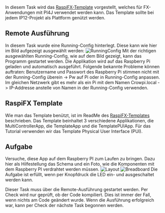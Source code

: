 In diesem Task wird das [RaspiFX-Template](https://github.com/DieterHolz/RaspPiFX-Template-Project) vorgestellt, 
welches für FX-Anwendungen mit PI4J verwendet werden kann. Das Template sollte bei jedem IP12-Projekt als Plattform 
genützt werden.

## Remote Ausführung
In diesem Task wurde eine Running-Config hinterlegt. Diese kann wie hier im Bild aufgezeigt ausgewählt werden:
![RunningConfig](./RunningConfig.png)
Mit der richtigen ausgewählten Running-Config, wie auf dem Bild gezeigt, kann das Programm gestartet werden. 
Die Applikation wird auf das Raspberry Pi geladen und automatisch ausgeführt.
Folgende bekannte Probleme können auftraten:
Benutzername und Passwort des Raspberry Pi stimmen nicht mit der Running-Config überein -> Pw auf Pi oder in Running-Config anpassen.
Im gleichen Netzwerk gibt es mehr als ein Pi mit dem Namen Crowpi.local -> IP-Addresse anstelle von Namen in der Running-Config verwenden.

## RaspiFX Template
Wie man das Template benützt, ist im ReadMe des [RaspiFX-Templates](https://github.com/DieterHolz/RaspPiFX-Template-Project)
beschrieben. Das Template beinhaltet 3 verschiedene Applikationen, die MultiControllerApp, die TemplateApp und die 
TemplatePUIApp. Für das Tutorial verwenden wir das Template Physical User Interface (PUI).

## Aufgabe
Versuche, diese App auf dem Raspberry PI zum Laufen zu bringen. Dazu hier als Hilfestellung das Schema und ein Foto, wie 
die Komponenten mit dem Raspberry PI verdrahtet werden müssen.
![Layout](./Layout.png)
![Breadboard](./Breadboard.png)
Die Aufgabe ist erfüllt, wenn per Knopfdruck die LED ein- und ausgeschaltet werden kann.

<div class="hint">
Dieser Task muss über die Remote-Ausführung gestartet werden. Per Check wird nur geprüft, ob der Code kompiliert. Dies 
ist immer der Fall, wenn nichts am Code geändert wurde. Wenn die Ausführung erfolgreich war, kann per Check der nächste 
Task begonnen werden.
</div>